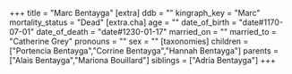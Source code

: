 +++
title = "Marc Bentayga"
[extra]
ddb = ""
kingraph_key = "Marc"
mortality_status = "Dead"
[extra.cha]
age = ""
date_of_birth = "date#1170-07-01"
date_of_death = "date#1230-01-17"
married_on = ""
married_to = "Catherine Grey"
pronouns = ""
sex = ""
[taxonomies]
children = ["Portencia Bentayga","Corrine Bentayga","Hannah Bentayga"]
parents = ["Alais Bentayga","Mariona Bouillard"]
siblings = ["Adria Bentayga"]
+++

